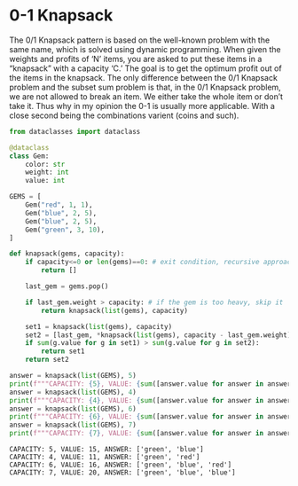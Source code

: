 # 0-1 Knapsack

The 0/1 Knapsack pattern is based on the well-known problem with the same name, which is solved using dynamic programming. When given the weights and profits of ‘N’ items, you are asked to put these items in a “knapsack” with a capacity ‘C.’ The goal is to get the optimum profit out of the items in the knapsack. The only difference between the 0/1 Knapsack problem and the subset sum problem is that, in the 0/1 Knapsack problem, we are not allowed to break an item. We either take the whole item or don’t take it. Thus why in my opinion the 0-1 is usually more applicable. With a close second being the combinations varient (coins and such).

```python
from dataclasses import dataclass

@dataclass
class Gem:
    color: str
    weight: int
    value: int

GEMS = [
    Gem("red", 1, 1),
    Gem("blue", 2, 5),
    Gem("blue", 2, 5),
    Gem("green", 3, 10),
]

def knapsack(gems, capacity):
    if capacity<=0 or len(gems)==0: # exit condition, recursive approach
        return []

    last_gem = gems.pop()

    if last_gem.weight > capacity: # if the gem is too heavy, skip it
        return knapsack(list(gems), capacity)

    set1 = knapsack(list(gems), capacity)
    set2 = [last_gem, *knapsack(list(gems), capacity - last_gem.weight)]
    if sum(g.value for g in set1) > sum(g.value for g in set2):
        return set1
    return set2

answer = knapsack(list(GEMS), 5)
print(f"""CAPACITY: {5}, VALUE: {sum([answer.value for answer in answer])}, ANSWER: {[answer.color for answer in answer]}""")
answer = knapsack(list(GEMS), 4)
print(f"""CAPACITY: {4}, VALUE: {sum([answer.value for answer in answer])}, ANSWER: {[answer.color for answer in answer]}""")
answer = knapsack(list(GEMS), 6)
print(f"""CAPACITY: {6}, VALUE: {sum([answer.value for answer in answer])}, ANSWER: {[answer.color for answer in answer]}""")
answer = knapsack(list(GEMS), 7)
print(f"""CAPACITY: {7}, VALUE: {sum([answer.value for answer in answer])}, ANSWER: {[answer.color for answer in answer]}""")

```
```
CAPACITY: 5, VALUE: 15, ANSWER: ['green', 'blue']
CAPACITY: 4, VALUE: 11, ANSWER: ['green', 'red']
CAPACITY: 6, VALUE: 16, ANSWER: ['green', 'blue', 'red']
CAPACITY: 7, VALUE: 20, ANSWER: ['green', 'blue', 'blue']
```